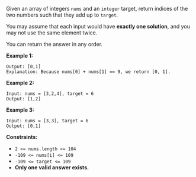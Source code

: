 Given an array of integers `nums` and an `integer` target, return indices of the two numbers such that they add up to `target`.

You may assume that each input would have **exactly one solution**, and you may not use the same element twice.

You can return the answer in any order.

**Example 1:**
```Input: nums = [2,7,11,15], target = 9
Output: [0,1]
Explanation: Because nums[0] + nums[1] == 9, we return [0, 1].
```
**Example 2:**
```
Input: nums = [3,2,4], target = 6
Output: [1,2]
```
**Example 3:**
```
Input: nums = [3,3], target = 6
Output: [0,1]
```

**Constraints:**
- `2 <= nums.length <= 104`
- `-109 <= nums[i] <= 109`
- `-109 <= target <= 109`
- **Only one valid answer exists.**
